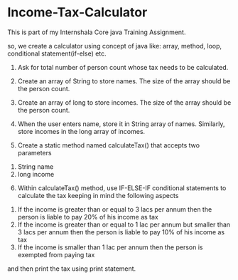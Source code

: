 # Income-Tax-Calculator

This is part of my Internshala Core java Training Assignment.

so, we create a calculator using concept of java like:
array, method, loop, conditional statement(if-else) etc.


1) Ask for total number of person count whose tax needs to be calculated.

2) Create an array of String to store names. The size of the array should be the 
person count. 

3) Create an array of long to store incomes. The size of the array should be the 
person count. 

4)  When the user enters name, store it in String array of names. 
 Similarly, store incomes in the long array of incomes.
 
5) Create a static method named calculateTax() that accepts two parameters 
1. String name 
2. long income

6) Within calculateTax() method, use IF-ELSE-IF conditional statements 
to calculate the tax keeping in mind the following aspects 
1. If the income is greater than or equal to 3 lacs per annum then the person is 
liable to pay 20% of his income as tax 
2. If the income is greater than or equal to 1 lac per annum but smaller than 3 lacs 
per annum then the person is liable to pay 10% of his income as tax 
3. If the income is smaller than 1 lac per annum then the person is exempted from 
paying tax 

and then print the tax using print statement.


